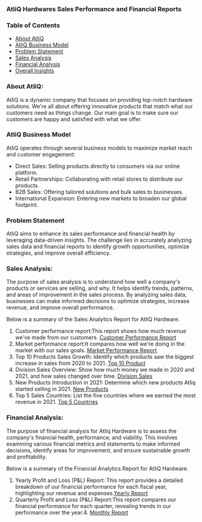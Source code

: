 ### AtliQ Hardwares Sales Performance and Financial Reports
### Table of Contents

- [About AtliQ](#About-AtliQ)
- [AtliQ Business Model](#AtliQ-Business-Model)
- [Problem Statement](#problem-statement)
- [Sales Analysis](#sales-analysis)
- [Financial Analysis](#Financial-Analysis)
- [Overall Insights](#Overall-Insights)

### About AtliQ:

AtliQ is a dynamic company that focuses on providing top-notch hardware solutions. We're all about offering innovative products that match what our customers need as things change. Our main goal is to make sure our customers are happy and satisfied with what we offer.

### AtliQ Business Model

AtliQ operates through several business models to maximize market reach and customer engagement:
- Direct Sales: Selling products directly to consumers via our online platform.
- Retail Partnerships: Collaborating with retail stores to distribute our products.
- B2B Sales: Offering tailored solutions and bulk sales to businesses.
- International Expansion: Entering new markets to broaden our global footprint.

### Problem Statement
AtliQ aims to enhance its sales performance and financial health by leveraging data-driven insights. The challenge lies in accurately analyzing sales data and financial reports to identify growth opportunities, optimize strategies, and improve overall efficiency.

### Sales Analysis:
The purpose of sales analysis is to understand how well a company's products or services are selling, and why. It helps identify trends, patterns, and areas of improvement in the sales process. By analyzing sales data, businesses can make informed decisions to optimize strategies, increase revenue, and improve overall performance.

Below is a summary of the Sales Analytics Report for AtliQ Hardware.

1. Customer performance report:This report shows how much revenue we've made from our customers.  [Customer Performance Report](https://github.com/sudhamadhavi/Sales-Analytics/blob/main/Customer%20Performance%20Report.pdf)
2. Market performance report:It compares how well we're doing in the market with our sales goals.  [Market Performance Report](https://github.com/sudhamadhavi/Sales-Analytics/blob/main/Market%20Performance%20vs%20Target.pdf)
3. Top 10 Products Sales Growth: Identify which products saw the biggest increase in sales from 2020 to 2021. [Top 10 Product](https://github.com/sudhamadhavi/Sales-Analytics/blob/main/Top%2010%20Products.pdf)
4. Division Sales Overview: Show how much money we made in 2020 and 2021, and how sales changed over time. [Division Sales](https://github.com/sudhamadhavi/Sales-Analytics/blob/main/Divison%20Level%20Report.pdf)
5. New Products Introduction in 2021: Determine which new products Atliq started selling in 2021. [New Products](https://github.com/sudhamadhavi/Sales-Analytics/blob/main/New%20Products.pdf)
6. Top 5 Sales Countries: List the five countries where we earned the most revenue in 2021. [Top 5 Countries](https://github.com/sudhamadhavi/Sales-Analytics/blob/main/Top%205%20Countries.pdf)

### Financial Analysis:
The purpose of financial analysis for Atliq Hardware is to assess the company's financial health, performance, and viability. This involves examining various financial metrics and statements to make informed decisions, identify areas for improvement, and ensure sustainable growth and profitability.

Below is a summary of the Financial Analytics Report for AtliQ Hardware.

1. Yearly Profit and Loss (P&L) Report: This report provides a detailed breakdown of our financial performance for each fiscal year, highlighting our revenue and expenses.[Yearly Report](https://github.com/sudhamadhavi/Sales-Analytics/blob/main/P%26L%20Year.pdf)
2. Quarterly Profit and Loss (P&L) Report:This report compares our financial performance for each quarter, revealing trends in our performance over the year.4. [Monthly Report](https://github.com/sudhamadhavi/Sales-Analytics/blob/main/P%26L%20Quarters.pdf)























